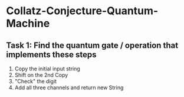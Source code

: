 # Collatz-Conjecture-Quantum-Machine

## Task 1: Find the quantum gate / operation that implements these steps
1. Copy the initial input string
2. Shift on the 2nd Copy
3. "Check" the digit
4. Add all three channels and return new String
